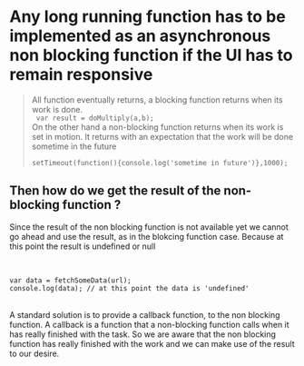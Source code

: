 <!-- @format -->

# Any long running function has to be implemented as an asynchronous non blocking function if the UI has to remain responsive

> All function eventually returns, a blocking function returns when its work is done.
> <br>  <code>
> var result = doMultiply(a,b);
> </code>
> <br>
> On the other hand a non-blocking function returns when its work is set in motion. It returns with an expectation that the work will
> be done sometime in the future
> <br>
> <code>
> setTimeout(function(){console.log('sometime in future')},1000);
> </code>

## Then how do we get the result of the non-blocking function ?
<p>Since the result of the non blocking function is not available yet we cannot go ahead and use the result, as in the blokcing  function case. Because at this point the result is undefined or null</p><br>
<code>
var data = fetchSomeData(url);
console.log(data); // at this point the data is 'undefined'
</code><br>
<p>
A standard solution is to provide a callback function, to the non blocking function.
A callback is a function that a non-blocking function calls when it has really finished with the task. So we are aware that the non blocking function has really finished with the work and we can make use of the result to our desire.
</p>